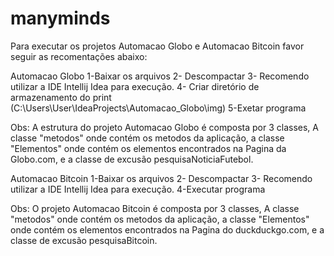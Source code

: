 # manyminds

Para executar os projetos Automacao Globo e Automacao Bitcoin favor seguir as recomentações abaixo:
 
   Automacao Globo
  1-Baixar os arquivos
  2- Descompactar
  3- Recomendo utilizar a IDE Intellij Idea para execução.
  4- Criar diretório de armazenamento do print (C:\Users\User\IdeaProjects\Automacao_Globo\img)
  5-Exetar programa

  Obs: A estrutura do projeto Automacao Globo é composta por 3 classes, A classe "metodos" onde contém os metodos da aplicação, a classe "Elementos" onde contém os elementos encontrados na Pagina da Globo.com, e a classe de excusão pesquisaNoticiaFutebol.


   Automacao Bitcoin
  1-Baixar os arquivos
  2- Descompactar
  3- Recomendo utilizar a IDE Intellij Idea para execução.
  4-Executar programa

  Obs: O projeto Automacao Bitcoin é composta por 3 classes, A classe "metodos" onde contém os metodos da aplicação, a classe "Elementos" onde contém os elementos encontrados na Pagina do duckduckgo.com, e a classe de excusão pesquisaBitcoin.

  
  
